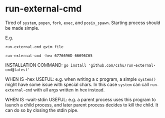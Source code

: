 # run-external-cmd
Tired of `system`, `popen`, `fork`, `exec`, and `posix_spawn`. Starting process should be made simple.

E.g.
```
run-external-cmd gvim file
```
```
run-external-cmd -hex 6776696D 66696C65
```

INSTALLATION COMMAND: `go install 'github.com/cshu/run-external-cmd@latest'`

WHEN IS -hex USEFUL: e.g. when writing a c program, a simple `system()` might have some issue with special chars. In this case `system` can call `run-external-cmd` with all args written in hex instead.

WHEN IS -wait-stdin USEFUL: e.g. a parent process uses this program to launch a child process, and later parent process decides to kill the child. It can do so by closing the stdin pipe.
